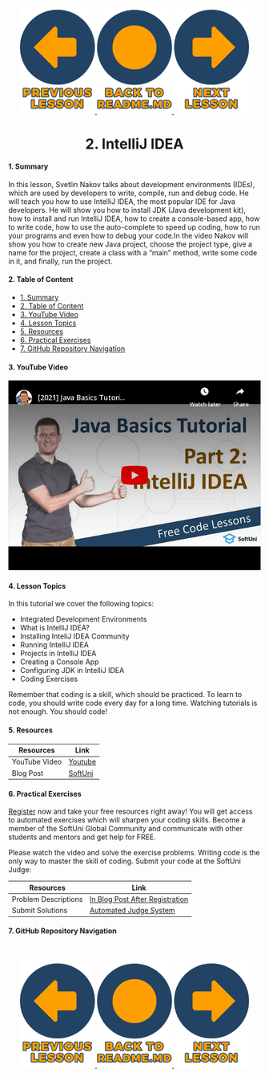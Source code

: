 <p align="center">
  <a href="https://github.com/SoftUni/Free-Java-Certification-Course/blob/main/lessons/01-Getting-Started-with-Java.md">
    <img src="assets/shared/buttons/arrow-left-text.png" alt="Previous-Button" width="150">
  </a>
  <a href="https://github.com/SoftUni/Free-Java-Certification-Course">
    <img src="assets/shared/buttons/home-button-text-2.png" alt="Home-Button" width="150">
  </a>
  <a href="https://github.com/SoftUni/Free-Java-Certification-Course/blob/main/lessons/03-Console-Based-Input-and-Output.md">
    <img src="assets/shared/buttons/arrow-right-text.png" alt="Next-Button" width="150">
  </a>

<h1 align="center">2. IntelliJ IDEA</h1>


#### 1. Summary
<p>In this lesson, Svetlin Nakov talks about development environments (IDEs), which are used by developers to write, compile, run and debug code. He will teach you how to use IntelliJ IDEA, the most popular IDE for Java developers. He will show you how to install JDK (Java development kit), how to install and run IntelliJ IDEA, how to create a console-based app, how to write code, how to use the auto-complete to speed up coding, how to run your programs and even how to debug your code.In the video Nakov will show you how to create new Java project, choose the project type, give a name for the project, create a class with a “main” method, write some code in it, and finally, run the project.</p>

#### 2. Table of Content
* [1. Summary](#1-Summary)
* [2. Table of Content](#2-Table-of-Content)
* [3. YouTube Video](#3-YouTube-Video)
* [4. Lesson Topics](#4-Lesson-Topics)
* [5. Resources](#5-Resources)
* [6. Practical Exercises](#6-Practical-Exercises)
* [7. GitHub Repository Navigation](#7-GitHub-Repository-Navigation)

#### 3. YouTube Video
<p align="center">
<a href="https://youtu.be/3Hny8Mz2agQ">
    <img src="assets/embedded-videos/02-InteliJ-IDEA.png" alt="YouTube Thumbnail">
 </a>
</p>

#### 4. Lesson Topics

In this tutorial we cover the following topics:
* Integrated Development Environments
* What is IntelliJ IDEA?
* Installing InteliJ IDEA Community
* Running IntelliJ IDEA
* Projects in IntelliJ IDEA
* Creating a Console App
* Configuring JDK in IntelliJ IDEA
* Coding Exercises
<p>Remember that coding is a skill, which should be practiced. To learn to code, you should write code every day for a long time. Watching tutorials is not enough. You should code! </p>

#### 5. Resources
| Resources | Link |
| -| - |
| YouTube Video | [Youtube](https://youtu.be/3Hny8Mz2agQ) |
| Blog Post | [SoftUni ](https://softuni.org/code-lessons/java-basics-tutorial-part-2-intellij-idea) |

#### 6. Practical Exercises
<p> <a href="https://softuni.org/checkout/join-community"> Register</a> now and take your free resources right away! You will get access to automated exercises which will sharpen your coding skills. Become a member of the SoftUni Global Community and communicate with other students and mentors and get help for FREE. </p> 
<p>Please watch the video and solve the exercise problems. Writing code is the only way to master the skill of coding. Submit your code at the SoftUni Judge:</p>

| Resources | Link |
| - | - |
|  Problem Descriptions | [In Blog Post After Registration](https://softuni.org/code-lessons/java-basics-tutorial-part-2-intellij-idea) |
| Submit Solutions | [Automated Judge System ](https://judge.softuni.org/Contests/3252/Java-Tutorial-IntelliJ-IDEA-Part-2) |

#### 7. GitHub Repository Navigation

<br>
<p align="center">
  <a href="https://github.com/SoftUni/Free-Java-Certification-Course/blob/main/lessons/01-Getting-Started-with-Java.md">
    <img src="assets/shared/buttons/arrow-left-text.png" alt="Previous-Button" width="150">
  </a>
  <a href="https://github.com/SoftUni/Free-Java-Certification-Course">
    <img src="assets/shared/buttons/home-button-text-2.png" alt="Home-Button" width="150">
  </a>
  <a href="https://github.com/SoftUni/Free-Java-Certification-Course/blob/main/lessons/03-Console-Based-Input-and-Output.md">
    <img src="assets/shared/buttons/arrow-right-text.png" alt="Next-Button" width="150">
  </a>
</p>

<!-- Increase Padding of Document to enable Last Table of Content Buttons -->
<br>
<br>
<br>